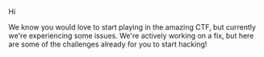 Hi

We know you would love to start playing in the amazing CTF, but currently we're experiencing some issues. We're actively working on a fix, but here are some of the challenges
already for you to start hacking!
